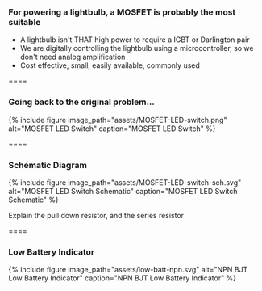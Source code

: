 ### For powering a lightbulb, a MOSFET is probably the most suitable

- A lightbulb isn't THAT high power to require a IGBT or Darlington pair
- We are digitally controlling the lightbulb using a microcontroller, so we
  don't need analog amplification
- Cost effective, small, easily available, commonly used

====

### Going back to the original problem...

{% include figure
image_path="assets/MOSFET-LED-switch.png"
alt="MOSFET LED Switch"
caption="MOSFET LED Switch"
%}

====

### Schematic Diagram

{% include figure
image_path="assets/MOSFET-LED-switch-sch.svg"
alt="MOSFET LED Switch Schematic"
caption="MOSFET LED Switch Schematic"
%}

<aside class="notes" markdown=1>

Explain the pull down resistor, and the series resistor

</aside>

====

### Low Battery Indicator

{% include figure
image_path="assets/low-batt-npn.svg"
alt="NPN BJT Low Battery Indicator"
caption="NPN BJT Low Battery Indicator"
%}
